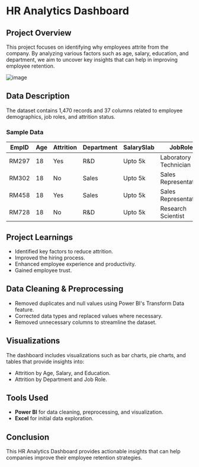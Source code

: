 # HR Analytics Dashboard

## Project Overview
This project focuses on identifying why employees attrite from the company. By analyzing various factors such as age, salary, education, and department, we aim to uncover key insights that can help in improving employee retention.

![image](https://github.com/user-attachments/assets/312ed3f7-c4f7-4032-be1c-c7b689efa4be)

## Data Description
The dataset contains 1,470 records and 37 columns related to employee demographics, job roles, and attrition status.

### Sample Data
| EmpID | Age | Attrition | Department | SalarySlab | JobRole             |
|-------|-----|-----------|------------|------------|---------------------|
| RM297 | 18  | Yes       | R&D        | Upto 5k    | Laboratory Technician|
| RM302 | 18  | No        | Sales      | Upto 5k    | Sales Representative|
| RM458 | 18  | Yes       | Sales      | Upto 5k    | Sales Representative|
| RM728 | 18  | No        | R&D        | Upto 5k    | Research Scientist  |

## Project Learnings
- Identified key factors to reduce attrition.
- Improved the hiring process.
- Enhanced employee experience and productivity.
- Gained employee trust.

## Data Cleaning & Preprocessing
- Removed duplicates and null values using Power BI's Transform Data feature.
- Corrected data types and replaced values where necessary.
- Removed unnecessary columns to streamline the dataset.

## Visualizations
The dashboard includes visualizations such as bar charts, pie charts, and tables that provide insights into:
- Attrition by Age, Salary, and Education.
- Attrition by Department and Job Role.

## Tools Used
- **Power BI** for data cleaning, preprocessing, and visualization.
- **Excel** for initial data exploration.

## Conclusion
This HR Analytics Dashboard provides actionable insights that can help companies improve their employee retention strategies.

